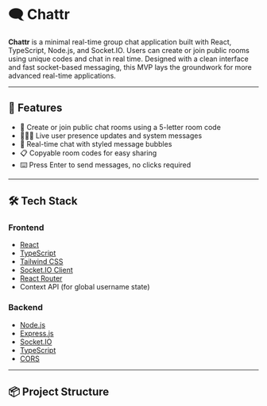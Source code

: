 # 🗨️ Chattr

**Chattr** is a minimal real-time group chat application built with React, TypeScript, Node.js, and Socket.IO. Users can create or join public rooms using unique codes and chat in real time. Designed with a clean interface and fast socket-based messaging, this MVP lays the groundwork for more advanced real-time applications.

---

## 🚀 Features

- 🔗 Create or join public chat rooms using a 5-letter room code
- 🧑‍🤝‍🧑 Live user presence updates and system messages
- 💬 Real-time chat with styled message bubbles
- 📋 Copyable room codes for easy sharing
- ⌨️ Press Enter to send messages, no clicks required

---

## 🛠 Tech Stack

### Frontend
- [React](https://reactjs.org/)
- [TypeScript](https://www.typescriptlang.org/)
- [Tailwind CSS](https://tailwindcss.com/)
- [Socket.IO Client](https://socket.io/)
- [React Router](https://reactrouter.com/)
- Context API (for global username state)

### Backend
- [Node.js](https://nodejs.org/)
- [Express.js](https://expressjs.com/)
- [Socket.IO](https://socket.io/)
- [TypeScript](https://www.typescriptlang.org/)
- [CORS](https://developer.mozilla.org/en-US/docs/Web/HTTP/CORS)

---

## 📦 Project Structure

